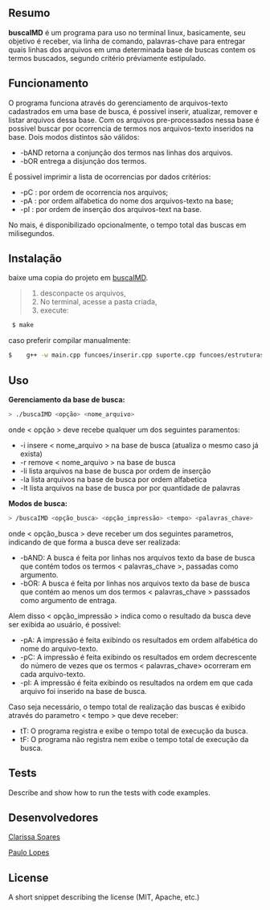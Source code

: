 ## Resumo

**buscaIMD** é um programa para uso no terminal linux, basicamente, seu objetivo é receber, via linha de comando, palavras-chave para entregar quais linhas dos arquivos em uma determinada base de buscas contem os termos buscados, segundo critério préviamente estipulado.

## Funcionamento

O programa funciona através do gerenciamento de arquivos-texto cadastrados em uma base de busca, é possivel inserir, atualizar, remover e listar arquivos dessa base.
Com os arquivos pre-processados nessa base é possivel buscar por ocorrencia de termos nos arquivos-texto inseridos na base. Dois modos distintos são válidos: 
* -bAND retorna a conjunção dos termos nas linhas dos arquivos. 
* -bOR entrega a disjunção dos termos. 

É possivel imprimir a lista de ocorrencias por dados critérios:
* -pC : por ordem de ocorrencia nos arquivos;
* -pA : por ordem alfabetica do nome dos arquivos-texto na base;
* -pI : por ordem de inserção dos arquivos-text na base.

No mais, é disponibilizado opcionalmente, o tempo total das buscas em milisegundos.


## Instalação

baixe uma copia do projeto em [buscaIMD].

>1. desconpacte os arquivos,
>2. No terminal, acesse a pasta criada,
>3. execute:

```sh
 $ make
```       
caso preferir compilar manualmente:

```sh
$    g++ -w main.cpp funcoes/inserir.cpp suporte.cpp funcoes/estruturas.cpp funcoes/remover.cpp funcoes/listar.cpp funcoes/buscar.cpp funcoes/listabusca.cpp funcoes/relogio.cpp -o buscaIMD -std=c++11
```    
   

## Uso
**Gerenciamento da base de busca:**

```sh
> ./buscaIMD <opção> <nome_arquivo> 
```
 onde < opção > deve recebe qualquer um dos seguintes paramentos:
* -i insere < nome_arquivo > na base de busca (atualiza o mesmo caso já exista)
* -r remove < nome_arquivo > na base de busca
* -li lista arquivos na base de busca por ordem de inserção
* -la lista arquivos na base de busca por ordem alfabetica
* -lt lista arquivos na base de busca por por quantidade de palavras
 
**Modos de busca:**
```sh
> /buscaIMD <opção_busca> <opção_impressão> <tempo> <palavras_chave>
```
 onde < opção_busca > deve receber um dos seguintes parametros, indicando de que forma a busca deve ser realizada:
- -bAND: A busca é feita por linhas nos arquivos texto da base de busca que contém todos os termos < palavras_chave >, passadas como argumento.
- -bOR: A busca é feita por linhas nos arquivos texto da base de busca que contém ao menos um dos termos < palavras_chave > passsados como argumento de entraga.

Alem disso < opção_impressão > indica como o resultado da busca deve ser exibida ao usuário, é possivel:
- -pA: A impressão é feita exibindo os resultados em ordem alfabética do nome do arquivo-texto.
- -pC: A impressão é feita exibindo os resultados em ordem decrescente do número de vezes que os termos < palavras_chave> ocorreram em cada arquivo-texto.
- -pI: A impressão é feita exibindo os resultados na ordem em que cada arquivo foi inserido na base de busca.

Caso seja necessário, o tempo total de realização das buscas é exibido através do parametro < tempo > que deve receber:
- tT: O programa registra e exibe o tempo total de execução da busca.
- tF: O programa não registra nem exibe o tempo total de execução da busca. 



## Tests

Describe and show how to run the tests with code examples.

## Desenvolvedores

[Clarissa Soares]

[Paulo Lopes]

## License

A short snippet describing the license (MIT, Apache, etc.)


[buscaIMD]: <https:///github.com/lopespaulo/PROJETOEDBLP/archive/master.zip>
[Clarissa Soares]: <https://github.com/clahzita>
[Paulo Lopes]: <https://github.com/lopespaulo>


